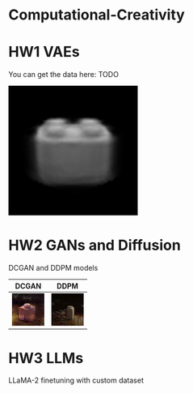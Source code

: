 # Computational-Creativity

# HW1 VAEs
You can get the data here: TODO
<!-- TODO HOST IT somewhere -->

![](./HW1_VAEs/.imgs/vae_interpolation.gif)


# HW2 GANs and Diffusion
DCGAN and DDPM models

| DCGAN | DDPM |
|-|-|
| ![](./HW2_GANs_and_Diffusion/.imgs/gan_interpolation_only_bricks.gif) | ![](./HW2_GANs_and_Diffusion/.imgs/diffusion_interpolation_no_aug.gif) |

# HW3 LLMs
LLaMA-2 finetuning with custom dataset